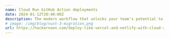 ```yaml
---
name: Cloud Run GitHub Action deployments
date: 2024-01-12T20:40:00Z
description: The modern workflow that unlocks your team's potential to ship faster.
# image: /img/blog/nuxt-3-migration.png
url: https://hackernoon.com/deploy-like-vercel-and-netlify-with-cloud-run-live-preview-and-modern-workflow
---
```

